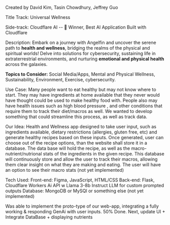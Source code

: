 
Created by David Kim, Tasin Chowdhury, Jeffrey Guo

Title Track: Universal Wellness

Side-track: Cloudflare AI -- 🥇 Winner, Best AI Application Built with Cloudflare

Description: Embark on a journey with Angelfin and uncover the serene path to **health and wellness**, bridging the realms of the physical and spiritual worlds! 
Delve into solutions for cybersecurity, sustaining life in extraterrestrial environments, and nurturing **emotional and physical health** across the galaxies.

**Topics to Consider:**
Social Media/Apps, Mental and Physical Wellness, Sustainability, Environment, Exercise, cybersecurity.

Use Case:
Many people want to eat healthy but may not know where to start. 
They may have ingredients at home available that they never would have thought could be used to make healthy food with.
People also may have health issues such as high blood pressure , and other conditions that require them to track their diet/macros as well.
We wanted to develop something that could streamline this process, as well as track data.

Our Idea:
Health and Wellness app designed to take user input, such as ingredients available, dietary restrictions (allergies, gluten free, etc) 
and generate healthy recipes based on these inputs.
Once generated, user can choose out of the recipe options, than the website shall store it in a database. 
The data base will hold the recipe, as well as the macro-nutrient/nutrional stats of the ingredients in the given recipe. 
This database will continuously store and allow the user to track their macros, allowing them clear insight on what they are making and eating.
The user will have an option to see their macro stats (not yet implemented)

Tech Used:
Front-end: Figma, JavaScript, HTML/CSS 
Back-end: Flask, Cloudflare Workers Ai API w Llama 3-8b Instruct LLM for custom prompted outputs
Database: MongoDB or MySQl or something else (not yet implemented)

Was able to implement the proto-type of our web-app, integrating a fully working & responding GenAi with user inputs. 50% Done. 
Next, update UI + Integrate DataBase + displaying nutrients


